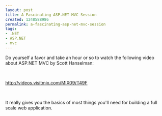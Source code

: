 ```yaml
---
layout: post
title: A Fascinating ASP.NET MVC Session
created: 1248588986
permalink: a-fascinating-asp-net-mvc-session
tags:
- .NET
- ASP.NET
- mvc
---
```

<p>Do yourself a favor and take an hour or so to watch the following video about ASP.NET MVC by Scott Hanselman:</p>
<p>&nbsp;</p>
<p><a target="_blank" href="http://videos.visitmix.com/MIX09/T49F">http://videos.visitmix.com/MIX09/T49F</a></p>
<p>&nbsp;</p>
<p>It really gives you the basics of most things you'll need for building a full scale web application.</p>
